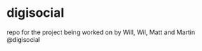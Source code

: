 digisocial
==========

repo for the project being worked on by Will, Wil, Matt and Martin @digisocial